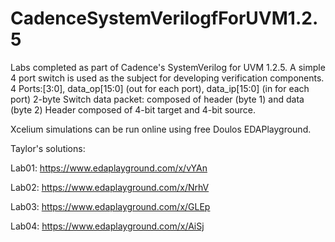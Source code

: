 # CadenceSystemVerilogfForUVM1.2.5

Labs completed as part of Cadence's SystemVerilog for UVM 1.2.5.  A simple 4 port switch is used as the subject for developing verification components.
4 Ports:[3:0], data_op[15:0] (out for each port), data_ip[15:0] (in for each port)
2-byte Switch data packet: composed of header (byte 1) and data (byte 2)
Header composed of 4-bit target and 4-bit source.

Xcelium simulations can be run online using free Doulos EDAPlayground.

Taylor's solutions:

Lab01: https://www.edaplayground.com/x/vYAn

Lab02: https://www.edaplayground.com/x/NrhV

Lab03: https://www.edaplayground.com/x/GLEp

Lab04: https://www.edaplayground.com/x/AiSj

